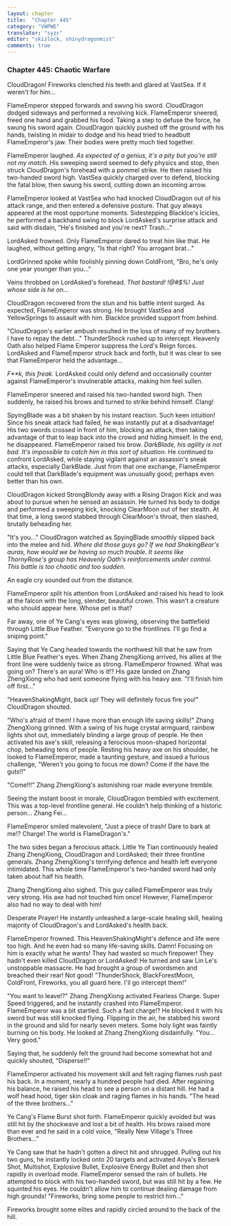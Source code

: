 ```yaml
---
layout: chapter
title:  "Chapter 445"
category: "VWPWE"
translator: "syzc"
editor: "skizlock, shinydragonmist"
comments: true
---
```


### Chapter 445: Chaotic Warfare

CloudDragon! Fireworks clenched his teeth and glared at VastSea. If it weren't for him...

FlameEmperor stepped forwards and swung his sword. CloudDragon dodged sideways and performed a revolving kick. FlameEmperor sneered, freed one hand and grabbed his food. Taking a step to defuse the force, he swung his sword again. CloudDragon quickly pushed off the ground with his hands, twisting in midair to dodge and his head tried to headbutt FlameEmperor's jaw. Their bodies were pretty much tied together.

FlameEmperor laughed. *As expected of a genius, it's a pity but you're still not my match.* His sweeping sword seemed to defy physics and stop, then struck CloudDragon's forehead with a pommel strike. He then raised his two-handed sword high. VastSea quickly charged over to defend, blocking the fatal blow, then swung his sword, cutting down an incoming arrow.

FlameEmperor looked at VastSea who had knocked CloudDragon out of his attack range, and then entered a defensive posture. That guy always appeared at the most opportune moments. Sidestepping BlackIce's Icicles, he performed a backhand swing to block LordAsked's surprise attack and said with disdain, "He's finished and you're next? Trash..."

LordAsked frowned. Only FlameEmperor dared to treat him like that. He laughed, without getting angry, "Is that right? You arrogant brat..."

LordGrinned spoke while foolishly pinning down ColdFront, "Bro, he's only one year younger than you..."

Veins throbbed on LordAsked's forehead. *That bastard! !@#$%! Just whose side is he on...* 

CloudDragon recovered from the stun and his battle intent surged. As expected, FlameEmperor was strong. He brought VastSea and YellowSprings to assault with him. BlackIce provided support from behind. 

"CloudDragon's earlier ambush resulted in the loss of many of my brothers. I have to repay the debt..." ThunderShock rushed up to intercept. Heavenly Oath also helped Flame Emperor suppress the Lord's Reign forces. LordAsked and FlameEmperor struck back and forth, but it was clear to see that FlameEmperor held the advantage...

*F\*\*k, this freak.* LordAsked could only defend and occasionally counter against FlameEmperor's invulnerable attacks, making him feel sullen.

FlameEmperor sneered and raised his two-handed sword high. Then suddenly, he raised his brows and turned to strike behind himself. Clang!

SpyingBlade was a bit shaken by his instant reaction. Such keen intuition! Since his sneak attack had failed, he was instantly put at a disadvantage! His two swords crossed in front of him, blocking an attack, then taking advantage of that to leap back into the crowd and hiding himself. In the end, he disappeared. FlameEmperor raised his brow. *DarkBlade, his agility is not bad. It's impossible to catch him in this sort of situation.* He continued to confront LordAsked, while staying vigilant against an assassin's sneak attacks, especially DarkBlade. Just from that one exchange, FlameEmperor could tell that DarkBlade's equipment was unusually good; perhaps even better than his own.

CloudDragon kicked StrongBlondy away with a Rising Dragon Kick and was about to pursue when he sensed an assassin. He turned his body to dodge and performed a sweeping kick, knocking ClearMoon out of her stealth. At that time, a long sword stabbed through ClearMoon's throat, then slashed, brutally beheading her.

"It's you..." CloudDragon watched as SpyingBlade smoothly slipped back into the melee and hid. *Where did those guys go? If we had ShakingBear's auras, how would we be having so much trouble. It seems like ThornyRose's group has Heavenly Oath's reinforcements under control. This battle is too chaotic and too sudden.*

An eagle cry sounded out from the distance.

FlameEmperor split his attention from LordAsked and raised his head to look at the falcon with the long, slender, beautiful crown. This wasn't a creature who should appear here. Whose pet is that?

Far away, one of Ye Cang's eyes was glowing, observing the battlefield through Little Blue Feather. "Everyone go to the frontlines. I'll go find a sniping point."

Saying that Ye Cang headed towards the northwest hill that he saw from Little Blue Feather's eyes. When Zhang ZhengXiong arrived, his allies at the front line were suddenly twice as strong. FlameEmperor frowned. What was going on? There's an aura! Who is it!? His gaze landed on Zhang ZhengXiong who had sent someone flying with his heavy axe. "I'll finish him off first..."

"HeavenShakingMight, back up! They will definitely focus fire you!" CloudDragon shouted.

"Who's afraid of them! I have more than enough life saving skills!" Zhang ZhengXiong grinned. With a swing of his huge crystal armguard, rainbow lights shot out, immediately blinding a large group of people. He then activated his axe's skill, releasing a ferocious moon-shaped horizontal chop, beheading tens of people. Resting his heavy axe on his shoulder, he looked to FlameEmperor, made a taunting gesture, and issued a furious challenge, "Weren't you going to focus me down? Come if the have the guts!!"

"Come!!!" Zhang ZhengXiong's astonishing roar made everyone tremble.

Seeing the instant boost in morale, CloudDragon trembled with excitement. This was a top-level frontline general. He couldn't help thinking of a historic person... Zhang Fei...

FlameEmperor smiled malevolent, "Just a piece of trash! Dare to bark at me!? Charge! The world is FlameDragon's."

The two sides began a ferocious attack. Little Ye Tian continuously healed Zhang ZhengXiong, CloudDragon and LordAsked; their three frontline generals. Zhang ZhengXiong's terrifying defence and health left everyone intimidated. This whole time FlameEmperor's two-handed sword had only taken about half his health.

Zhang ZhengXiong also sighed. This guy called FlameEmperor was truly very strong. His axe had not touched him once! However, FlameEmperor also had no way to deal with him! 

Desperate Prayer! He instantly unleashed a large-scale healing skill, healing majority of CloudDragon's and LordAsked's health back.

FlameEmperor frowned. This HeavenShakingMight's defence and life were too high. And he even had so many life-saving skills. Damn! Focusing on him is exactly what he wants! They had wasted so much firepower! They hadn't even killed CloudDragon or LordAsked! He turned and saw Lin Le's unstoppable massacre. He had brought a group of swordsmen and breached their rear! Not good! "ThunderShock, BlackForestMoon, ColdFront, Fireworks, you all guard here. I'll go intercept them!"

"You want to leave!?" Zhang ZhengXiong activated Fearless Charge. Super Speed triggered, and he instantly crashed into FlameEmperor. FlameEmperor was a bit startled. Such a fast charge!? He blocked it with his sword but was still knocked flying. Flipping in the air, he stabbed his sword in the ground and slid for nearly seven meters. Some holy light was faintly burning on his body. He looked at Zhang ZhengXiong disdainfully. "You... Very good."

Saying that, he suddenly felt the ground had become somewhat hot and quickly shouted, "Disperse!!"

FlameEmperor activated his movement skill and felt raging flames rush past his back. In a moment, nearly a hundred people had died. After regaining his balance, he raised his head to see a person on a distant hill. He had a wolf head hood, tiger skin cloak and raging flames in his hands. "The head of the three brothers..."

Ye Cang's Flame Burst shot forth. FlameEmperor quickly avoided but was still hit by the shockwave and lost a bit of health. His brows raised more than ever and he said in a cold voice, "Really New Village's Three Brothers..."

Ye Cang saw that he hadn't gotten a direct hit and shrugged. Pulling out his two guns, he instantly locked onto 20 targets and activated Anya's Berserk Shot, Multishot, Explosive Bullet, Explosive Energy Bullet and then shot rapidly in overload mode. FlameEmperor sensed the rain of bullets. He attempted to block with his two-handed sword, but was still hit by a few. He squinted his eyes. He couldn't allow him to continue dealing damage from high grounds! "Fireworks, bring some people to restrict him..."

Fireworks brought some elites and rapidly circled around to the back of the hill.
